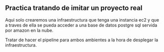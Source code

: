 ## Practica tratando de imitar un proyecto real

Aqui solo crearemos una infraestructura que tenga una instancia ec2
y que a traves de ella se pueda acceder a una base de datos postgre sql
servida por amazon en la nube.

Tratar de hacer el pipeline para ambos ambientes a la hora de desplegar la infraestructura.